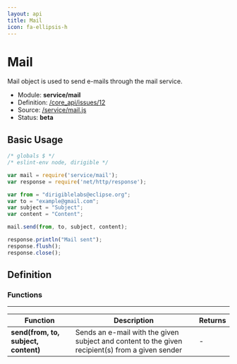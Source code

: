 ```yaml
---
layout: api
title: Mail
icon: fa-ellipsis-h
---
```


Mail
===

Mail object is used to send e-mails through the mail service.

- Module: **service/mail**
- Definition: [/core_api/issues/12](https://github.com/dirigiblelabs/core_api/issues/12)
- Source: [/service/mail.js](https://github.com/dirigiblelabs/core_api/blob/master/core_api/ScriptingServices/service/mail.js)
- Status: **beta**

Basic Usage
---

```javascript
/* globals $ */
/* eslint-env node, dirigible */

var mail = require('service/mail');
var response = require('net/http/response');

var from = "dirigiblelabs@eclipse.org";
var to = "example@gmail.com";
var subject = "Subject";
var content = "Content";

mail.send(from, to, subject, content);

response.println("Mail sent");
response.flush();
response.close();
```


Definition
---

### Functions

---

Function     | Description | Returns
------------ | ----------- | --------
**send(from, to, subject, content)**   | Sends an e-mail with the given subject and content to the given recipient(s) from a given sender | -
